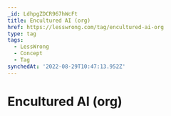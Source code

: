 ```yaml
---
_id: LdhpgZDCR967hWcFt
title: Encultured AI (org)
href: https://lesswrong.com/tag/encultured-ai-org
type: tag
tags:
  - LessWrong
  - Concept
  - Tag
synchedAt: '2022-08-29T10:47:13.952Z'
---
```

# Encultured AI (org)

